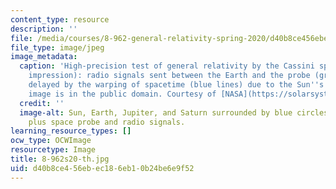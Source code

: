 ```yaml
---
content_type: resource
description: ''
file: /media/courses/8-962-general-relativity-spring-2020/d40b8ce456ebec186eb10b24be6e9f52_8-962s20-th.jpg
file_type: image/jpeg
image_metadata:
  caption: 'High-precision test of general relativity by the Cassini space probe (artist''s
    impression): radio signals sent between the Earth and the probe (green wave) are
    delayed by the warping of spacetime (blue lines) due to the Sun''s mass. (This
    image is in the public domain. Courtesy of [NASA](https://solarsystem.nasa.gov/news/12249/saturn-bound-spacecraft-tests-einsteins-theory/).)'
  credit: ''
  image-alt: Sun, Earth, Jupiter, and Saturn surrounded by blue circles and lines,
    plus space probe and radio signals.
learning_resource_types: []
ocw_type: OCWImage
resourcetype: Image
title: 8-962s20-th.jpg
uid: d40b8ce4-56eb-ec18-6eb1-0b24be6e9f52
---
```

